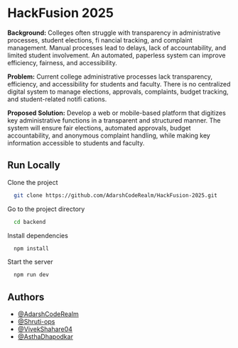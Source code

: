 
# HackFusion 2025

**Background:**
Colleges often struggle with transparency in administrative processes, student elections, fi nancial tracking, and complaint management. Manual processes lead to delays, lack of accountability, and limited student involvement. An automated, paperless system can improve efficiency, fairness, and accessibility.

**Problem:**
Current college administrative processes lack transparency, efficiency, and accessibility for students and faculty. There is no centralized digital system to manage elections, approvals, complaints, budget tracking, and student-related notifi cations.

**Proposed Solution:**
Develop a web or mobile-based platform that digitizes key administrative functions in a transparent and structured manner. The system will ensure fair elections, automated approvals, budget accountability, and anonymous complaint handling, while making key information accessible to students and faculty.


## Run Locally

Clone the project

```bash
  git clone https://github.com/AdarshCodeRealm/HackFusion-2025.git
```

Go to the project directory

```bash
  cd backend
```

Install dependencies

```bash
  npm install
```

Start the server

```bash
  npm run dev
```


## Authors

- [@AdarshCodeRealm](https://github.com/AdarshCodeRealm/)
- [@Shruti-ops](https://github.com/Shruti-ops/)
- [@VivekShahare04](https://github.com/VivekShahare04)
- [@AsthaDhapodkar](https://github.com/AsthaDhapodkar)

